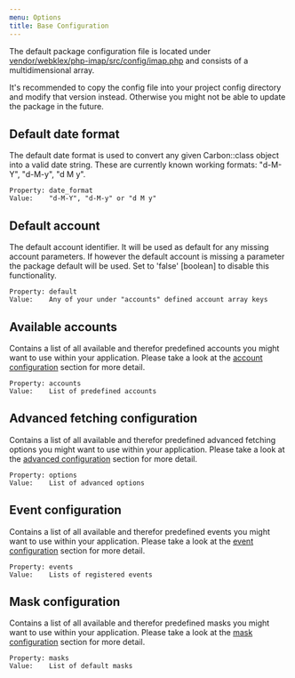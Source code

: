 ```yaml
---
menu: Options
title: Base Configuration
---
```


The default package configuration file is located under [vendor/webklex/php-imap/src/config/imap.php](https://github.com/Webklex/php-imap/blob/master/src/config/imap.php)
and consists of a multidimensional array.

It's recommended to copy the config file into your project config directory and modify that version instead.
Otherwise you might not be able to update the package in the future.

## Default date format
The default date format is used to convert any given Carbon::class object into a valid date string. These are currently
known working formats: "d-M-Y", "d-M-y", "d M y".
```text
Property: date_format
Value:    "d-M-Y", "d-M-y" or "d M y"
```

## Default account
The default account identifier. It will be used as default for any missing account parameters. If however the default account is missing a parameter the package default will be used. Set to 'false' [boolean] to disable this functionality.

```text
Property: default
Value:    Any of your under "accounts" defined account array keys
```

## Available accounts
Contains a list of all available and therefor predefined accounts you might want to use within your application.
Please take a look at the [account configuration](../account/account) section for more detail.

```text
Property: accounts
Value:    List of predefined accounts
```

## Advanced fetching configuration
Contains a list of all available and therefor predefined advanced fetching options you might want to use within your application.
Please take a look at the [advanced configuration](../advanced) section for more detail.

```text
Property: options
Value:    List of advanced options
```

## Event configuration
Contains a list of all available and therefor predefined events you might want to use within your application.
Please take a look at the [event configuration](../events) section for more detail.

```text
Property: events
Value:    Lists of registered events
```

## Mask configuration
Contains a list of all available and therefor predefined masks you might want to use within your application.
Please take a look at the [mask configuration](../masks) section for more detail.

```text
Property: masks
Value:    List of default masks
```

